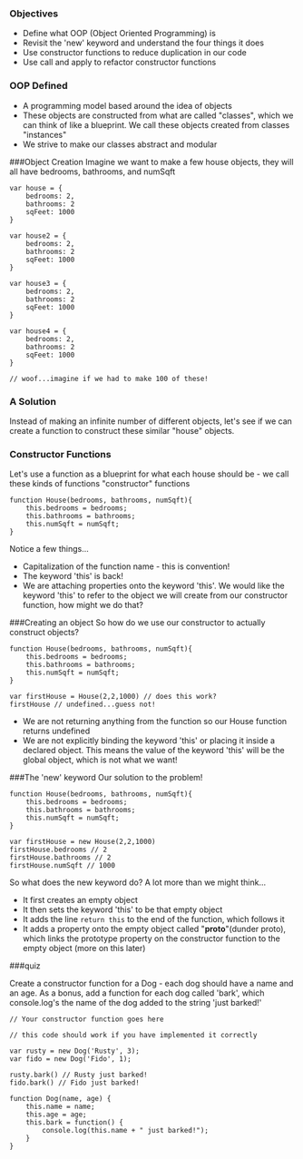 ### Objectives
- Define what OOP (Object Oriented Programming) is
- Revisit the 'new' keyword and understand the four things it does
- Use constructor functions to reduce duplication in our code
- Use call and apply to refactor constructor functions


### OOP Defined
- A programming model based around the idea of objects
- These objects are constructed from what are called "classes", which we can think of like a blueprint. We call these objects created from classes "instances"
- We strive to make our classes abstract and modular

###Object Creation 
Imagine we want to make a few house objects, they will all have bedrooms, bathrooms, and numSqft

```
var house = {
    bedrooms: 2,
    bathrooms: 2
    sqFeet: 1000
}

var house2 = {
    bedrooms: 2,
    bathrooms: 2
    sqFeet: 1000
}

var house3 = {
    bedrooms: 2,
    bathrooms: 2
    sqFeet: 1000
}

var house4 = {
    bedrooms: 2,
    bathrooms: 2
    sqFeet: 1000
}

// woof...imagine if we had to make 100 of these!
```

### A Solution
Instead of making an infinite number of different objects, let's see if we can create a function to construct these similar "house" objects.

### Constructor Functions

Let's use a function as a blueprint for what each house should be - we call these kinds of functions "constructor" functions

```
function House(bedrooms, bathrooms, numSqft){
    this.bedrooms = bedrooms;
    this.bathrooms = bathrooms;
    this.numSqft = numSqft;
}
```
Notice a few things...

- Capitalization of the function name - this is convention!
- The keyword 'this' is back!
- We are attaching properties onto the keyword 'this'. We would like the keyword 'this' to refer to the object we will create from our constructor function, how might we do that?

###Creating an object
So how do we use our constructor to actually construct objects?

```
function House(bedrooms, bathrooms, numSqft){
    this.bedrooms = bedrooms;
    this.bathrooms = bathrooms;
    this.numSqft = numSqft;
}
```

```
var firstHouse = House(2,2,1000) // does this work?
firstHouse // undefined...guess not!
```


- We are not returning anything from the function so our House function returns undefined
- We are not explicitly binding the keyword 'this' or placing it inside a declared object. This means the value of the keyword 'this' will be the global object, which is not what we want!


###The 'new' keyword
Our solution to the problem!

```
function House(bedrooms, bathrooms, numSqft){
    this.bedrooms = bedrooms;
    this.bathrooms = bathrooms;
    this.numSqft = numSqft;
}
```
```
var firstHouse = new House(2,2,1000) 
firstHouse.bedrooms // 2
firstHouse.bathrooms // 2
firstHouse.numSqft // 1000
```

So what does the new keyword do? A lot more than we might think...

- It first creates an empty object
- It then sets the keyword 'this' to be that empty object
- It adds the line `return this` to the end of the function, which follows it
- It adds a property onto the empty object called "__proto__"(dunder proto), which links the prototype property on the constructor function to the empty object (more on this later)

###quiz

Create a constructor function for a Dog - each dog should have a name and an age. As a bonus, add a function for each dog called 'bark', which console.log's the name of the dog added to the string 'just barked!'

```
// Your constructor function goes here

// this code should work if you have implemented it correctly

var rusty = new Dog('Rusty', 3); 
var fido = new Dog('Fido', 1);

rusty.bark() // Rusty just barked!
fido.bark() // Fido just barked!

```

```
function Dog(name, age) {
	this.name = name;
	this.age = age;
	this.bark = function() {
		console.log(this.name + " just barked!");
	}
}
```























